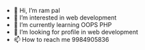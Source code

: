 - 👋 Hi, I’m ram pal
- 👀 I’m interested in web development
- 🌱 I’m currently learning OOPS PHP
- 💞️ I’m looking for profile in web development
- 📫 How to reach me 9984905836

<!---
rampal91/rampal91 is a ✨ special ✨ repository because its `README.md` (this file) appears on your GitHub profile.
You can click the Preview link to take a look at your changes.
--->

